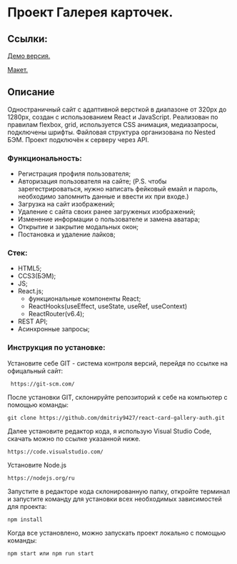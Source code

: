 # Проект Галерея карточек.

## Ссылки:

<a href="https://dmitriy9427.github.io/react-card-gallery-auth/" target="_blank">Демо версия.</a>

<a href="https://www.figma.com/file/2cn9N9jSkmxD84oJik7xL7/JavaScript.-Sprint-4?type=design&node-id=0-1&mode=design&t=MAEMM9JLmgSFX7JY-0" target="_blank">Макет.</a>

## Описание

Одностраничный сайт c адаптивной версткой в диапазоне от 320px до 1280px, создан с использованием React и JavaScript.
Реализован по правилам flexbox, grid, используется CSS анимация, медиазапросы, подключены шрифты. Файловая структура организована по Nested БЭМ. Проект подключён к серверу через API.

### Функциональность:

- Регистрация профиля пользователя;
- Авторизация пользователя на сайте;
  (P.S. чтобы зарегестрироваться, нужно написать фейковый емайл и пароль, необходимо запомнить данные и ввести их при входе.)
- Загрузка на сайт изображений;
- Удаление с сайта своих ранее загруженых изображений;
- Изменение информации о пользователе и замена аватара;
- Открытие и закрытие модальных окон;
- Постановка и удаление лайков;

### Стек:

- HTML5;
- CCS3(БЭМ);
- JS;
- React.js;
  - функциональные компоненты React;
  - ReactHooks(useEffect, useState, useRef, useContext)
  - ReactRouter(v6.4);
- REST API;
- Асинхронные запросы;

### Инструкция по установке:

Установите себе GIT - система контроля версий, перейдя по ссылке на офицальный сайт:

```
 https://git-scm.com/
```

После установки GIT, склонируйте репозиторий к себе на компьютер с помощью команды:

```
git clone https://github.com/dmitriy9427/react-card-gallery-auth.git
```

Далее установите редактор кода, я использую Visual Studio Code, скачать можно по ссылке указанной ниже.

```
https://code.visualstudio.com/
```

Установите Node.js

```
https://nodejs.org/ru
```

Запустите в редакторе кода склонированную папку, откройте терминал и запустите команду для установки всех необходимых зависимостей для проекта:

```
npm install
```

Когда все установлено, можно запускать проект локально с помощью команды:

```
npm start или npm run start
```
